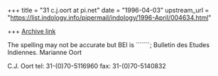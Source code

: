 +++
title = "31 c.j.oort at pi.net"
date = "1996-04-03"
upstream_url = "https://list.indology.info/pipermail/indology/1996-April/004634.html"

+++
[Archive link](https://list.indology.info/pipermail/indology/1996-April/004634.html)


The spelling may not be accurate but BEI is ```````; Bulletin des Etudes
Indiennes.
Marianne Oort

C.J. Oort
tel: 31-(0)70-5116960
fax: 31-(0)70-5140832






